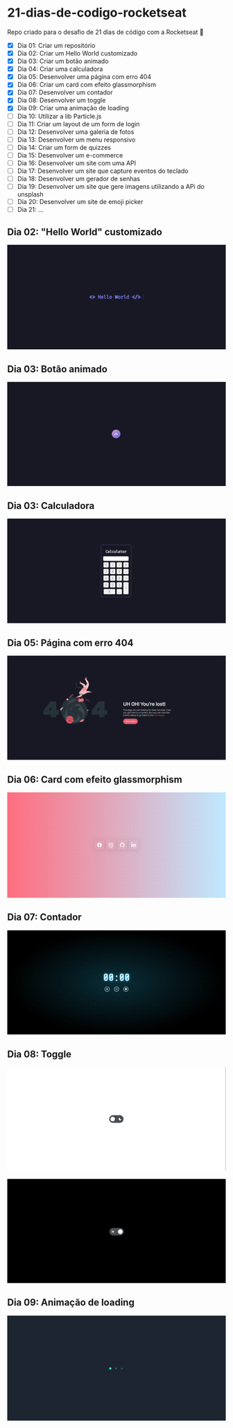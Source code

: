 # 21-dias-de-codigo-rocketseat
Repo criado para o desafio de 21 dias de código com a Rocketseat 🚀

- [x] Dia 01: Criar um repositório
- [x] Dia 02: Criar um Hello World customizado
- [x] Dia 03: Criar um botão animado
- [x] Dia 04: Criar uma calculadora
- [x] Dia 05: Desenvolver uma página com erro 404
- [x] Dia 06: Criar um card com efeito glassmorphism
- [x] Dia 07: Desenvolver um contador
- [x] Dia 08: Desenvolver um toggle 
- [x] Dia 09: Criar uma animação de loading
- [ ] Dia 10: Utilizar a lib Particle.js 
- [ ] Dia 11: Criar um layout de um form de login
- [ ] Dia 12: Desenvolver uma galeria de fotos
- [ ] Dia 13: Desenvolver um menu responsivo
- [ ] Dia 14: Criar um form de quizzes
- [ ] Dia 15: Desenvolver um e-commerce 
- [ ] Dia 16: Desenvolver um site com uma API 
- [ ] Dia 17: Desenvolver um site que capture eventos do teclado
- [ ] Dia 18: Desenvolver um gerador de senhas 
- [ ] Dia 19: Desenvolver um site que gere imagens utilizando a APi do unsplash
- [ ] Dia 20: Desenvolver um site de emoji picker
- [ ] Dia 21: ...

## Dia 02: "Hello World" customizado

<p align="center">
 <img src="./hello-world/dia-02-screenshot.png">
</p>


## Dia 03: Botão animado

<p align="center">
 <img src="./button/dia-03-screenshot.png">
</p>

## Dia 03: Calculadora

<p align="center">
 <img src="./calculator/dia-04-screenshot.png">
</p>

## Dia 05: Página com erro 404

<p align="center">
 <img src="./404-error-page/error-page-screenshot.png">
</p>

## Dia 06: Card com efeito glassmorphism 

<p align="center">
 <img src="./glassmorphism-card/glassmorphism-card-screenshot.png">
</p>

## Dia 07: Contador

<p align="center">
 <img src="./timer/timer-screenshot.png">
</p>

## Dia 08: Toggle

<p align="center">
 <img src="./toggle/toggle-light-screenshot.png">
</p>

<p align="center">
 <img src="./toggle/toggle-dark-screenshot.png">
</p>

## Dia 09: Animação de loading

<p align="center">
 <img src="./loading/loading-animation-screenshot.png">
</p>

